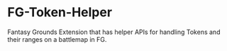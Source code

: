 # FG-Token-Helper
Fantasy Grounds Extension that has helper APIs for handling Tokens and their ranges on a battlemap in FG.
